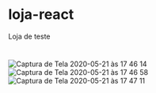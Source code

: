 # loja-react
Loja de teste
#

#


![Captura de Tela 2020-05-21 às 17 46 14](https://user-images.githubusercontent.com/44847239/82605572-82c69300-9b8c-11ea-8860-9955ae2b68ee.png)
![Captura de Tela 2020-05-21 às 17 46 58](https://user-images.githubusercontent.com/44847239/82605576-8823dd80-9b8c-11ea-9593-2d9b4405dc3d.png)
![Captura de Tela 2020-05-21 às 17 47 11](https://user-images.githubusercontent.com/44847239/82605645-a1c52500-9b8c-11ea-93ce-5a5849f42c69.png)
